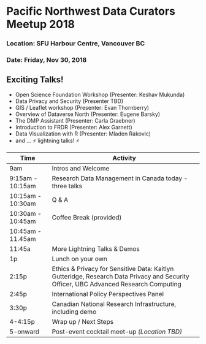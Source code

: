 # Pacific Northwest Data Curators Meetup 2018 

### Location: SFU Harbour Centre, Vancouver BC
### Date: Friday, Nov 30, 2018

## Exciting Talks!

- Open Science Foundation Workshop (Presenter: Keshav Mukunda)
- Data Privacy and Security (Presenter TBD)
- GIS / Leaflet workshop (Presenter: Evan Thornberry)
- Overview of Dataverse North (Presenter: Eugene Barsky)
- The DMP Assistant (Presenter: Carla Graebner)
- Introduction to FRDR (Presenter: Alex Garnett)
- Data Visualization with R (Presenter: Mladen Rakovic)
- and ... ⚡ lightning talks! ⚡

| Time     | Activity |
|----------|----------|
| 9am                  |   Intros and Welcome       |
| 9:15am - 10:15am     |   Research Data Management in Canada today - three talks      |
| 10:15am - 10:30am    |   Q & A      |
| 10:30am - 10:45am    |  Coffee Break (provided)        |
| 10:45am - 11.45am    |
| 11:45a   |   More Lightning Talks & Demos       |
| 1p       |   Lunch on your own       |
| 2:15p    |   Ethics & Privacy for Sensitive Data: Kaitlyn Gutteridge, Research Data Privacy and Security Officer, UBC Advanced Research Computing          |
| 2:45p    |   International Policy Perspectives Panel       |
| 3:30p    |   Canadian National Research Infrastructure, including demo       |
| 4-4:15p  |   Wrap up / Next Steps       |
| 5-onward |   Post-event cocktail meet-up *(Location TBD)*     |
